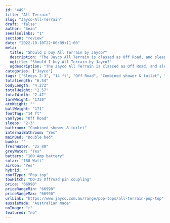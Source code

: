 ```yaml
---
id: "449"
title: "All Terrain"
slug: "Jayco-All-Terrain"
draft: "false"
author: "Sean"
seealsolinks: "1"
section: "review"
date: "2022-10-10T22:00:09+11:00"
meta:
  title: "Should I buy All Terrain by Jayco?"
  description: "The Jayco All Terrain is classed as Off Road, and sleeps 2-3 people. It is Australian made and comes in at 14 ft. It generally has Combined shower & toilet."
  ogtitle: "Should I buy All Terrain by Jayco?"
  ogdescription: "The Jayco All Terrain is classed as Off Road, and sleeps 2-3 people. It is Australian made and comes in at 14 ft. It generally has Combined shower & toilet."
categories: ["Jayco"]
tags: ["Sleeps 2-3", "14 ft", "Off Road", "Combined shower & toilet", "Pop top", "60 - 70k", "Australian made"]
totalLength: "6.54"
bodyLength: "4.272"
totalHeight: "2.57"
totalWidth: "2.47"
tareWeight: "1720"
atmWeight: ""
ballWeight: "171"
footTag: "14 ft"
vanType: "Off Road"
sleeps: "2-3"
bathroom: "Combined shower & toilet"
internalBathroom: "Yes"
mainBed: "Double bed"
bunks: ""
freshWater: "2x 80"
greyWater: "Yes"
battery: "100 Amp battery"
solar: "180 Watt"
airCon: "Yes"
hybrid: ""
roofType: "Pop top"
towHitch: "DO-35 Offroad pin coupling"
price: "66990"
priceRangeMin: "66990"
priceRangeMax: "66990"
urlLink: "https://www.jayco.com.au/range/pop-tops/all-terrain-pop-top"
aussieMade: "Australian made"
noImage: "r"
featured: "no"
---
```


